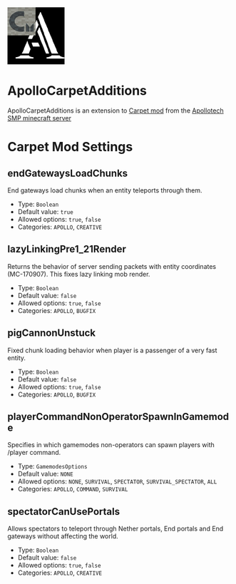 <img src="./src/main/resources/assets/apollocarpetadditions/icon.png" width="128px"/>

# ApolloCarpetAdditions

ApolloCarpetAdditions is an extension to [Carpet mod] from the [Apollotech SMP minecraft server]

[Carpet mod]: https://github.com/gnembon/fabric-carpet
[Apollotech SMP minecraft server]: https://discord.gg/xtUtuQjrkz

# Carpet Mod Settings
## endGatewaysLoadChunks
End gateways load chunks when an entity teleports through them.
* Type: `Boolean`
* Default value: `true`
* Allowed options: `true`, `false`
* Categories: `APOLLO`, `CREATIVE`

## lazyLinkingPre1_21Render
Returns the behavior of server sending packets with entity coordinates (MC-170907). This fixes lazy linking mob render.
* Type: `Boolean`
* Default value: `false`
* Allowed options: `true`, `false`
* Categories: `APOLLO`, `BUGFIX`

## pigCannonUnstuck
Fixed chunk loading behavior when player is a passenger of a very fast entity.
* Type: `Boolean`
* Default value: `false`
* Allowed options: `true`, `false`
* Categories: `APOLLO`, `BUGFIX`

## playerCommandNonOperatorSpawnInGamemode
Specifies in which gamemodes non-operators can spawn players with /player command.
* Type: `GamemodesOptions`
* Default value: `NONE`
* Allowed options: `NONE`, `SURVIVAL`, `SPECTATOR`, `SURVIVAL_SPECTATOR`, `ALL`
* Categories: `APOLLO`, `COMMAND`, `SURVIVAL`

## spectatorCanUsePortals
Allows spectators to teleport through Nether portals, End portals and End gateways without affecting the world.
* Type: `Boolean`
* Default value: `false`
* Allowed options: `true`, `false`
* Categories: `APOLLO`, `CREATIVE`
